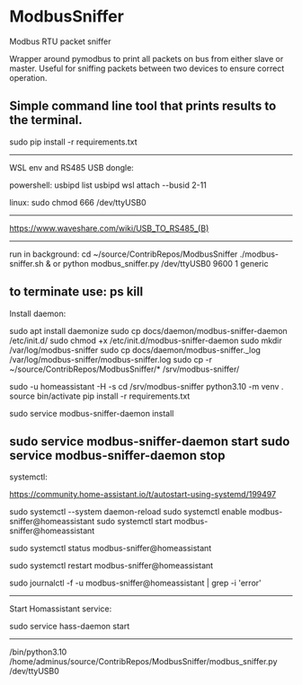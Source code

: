 # ModbusSniffer
Modbus RTU packet sniffer

Wrapper around pymodbus to print all packets on bus from either slave or master.
Useful for sniffing packets between two devices to ensure correct operation.

Simple command line tool that prints results to the terminal.
----------------------------------------------------
sudo pip install -r requirements.txt    

----------------------------------------------------
WSL env and RS485 USB dongle:

powershell:
usbipd list
usbipd wsl attach --busid 2-11

linux:
sudo chmod 666 /dev/ttyUSB0

------------------------------------------------------
https://www.waveshare.com/wiki/USB_TO_RS485_(B)

-----------------------------------------------------
run in background:
cd ~/source/ContribRepos/ModbusSniffer
./modbus-sniffer.sh &
or
python modbus_sniffer.py /dev/ttyUSB0 9600 1 generic



to terminate use:
ps
kill
-----------------------------------------------------
Install daemon:

sudo apt install daemonize
sudo cp docs/daemon/modbus-sniffer-daemon /etc/init.d/
sudo chmod +x /etc/init.d/modbus-sniffer-daemon
sudo mkdir /var/log/modbus-sniffer
sudo cp docs/daemon/modbus-sniffer._log /var/log/modbus-sniffer/modbus-sniffer.log
sudo cp -r ~/source/ContribRepos/ModbusSniffer/* /srv/modbus-sniffer/

sudo -u homeassistant -H -s
cd /srv/modbus-sniffer
python3.10 -m venv .
source bin/activate
pip install -r requirements.txt

sudo service modbus-sniffer-daemon install

sudo service modbus-sniffer-daemon start
sudo service modbus-sniffer-daemon stop
-----------------------------------------------------
systemctl:

https://community.home-assistant.io/t/autostart-using-systemd/199497

sudo systemctl --system daemon-reload
sudo systemctl enable modbus-sniffer@homeassistant
sudo systemctl start modbus-sniffer@homeassistant

sudo systemctl status modbus-sniffer@homeassistant

sudo systemctl restart modbus-sniffer@homeassistant


sudo journalctl -f -u modbus-sniffer@homeassistant | grep -i 'error'


-------------------------------------------------------

Start Homassistant service:

sudo service hass-daemon start


----------------------------------------------------
/bin/python3.10 /home/adminus/source/ContribRepos/ModbusSniffer/modbus_sniffer.py /dev/ttyUSB0



